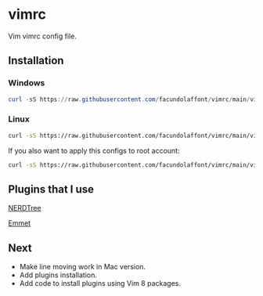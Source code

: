 # vimrc

Vim vimrc config file.

## Installation

### Windows

```powershell
curl -sS https://raw.githubusercontent.com/facundolaffont/vimrc/main/vimrc > $HOME\vimfiles\vimrc
```

### Linux

```sh
curl -sS https://raw.githubusercontent.com/facundolaffont/vimrc/main/vimrc > $HOME/.vim/vimrc
```

If you also want to apply this configs to root account:

```sh
curl -sS https://raw.githubusercontent.com/facundolaffont/vimrc/main/vimrc /root/.vim/vimrc
```

## Plugins that I use

[NERDTree](https://github.com/preservim/nerdtree)

[Emmet](https://github.com/mattn/emmet-vim)

## Next

+ Make line moving work in Mac version.
+ Add plugins installation.
+ Add code to install plugins using Vim 8 packages.